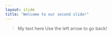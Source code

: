 ```yaml
---
layout: slide
title: "Welcome to our second slide!"
---
```

>My text here
Use the left arrow to go back!
